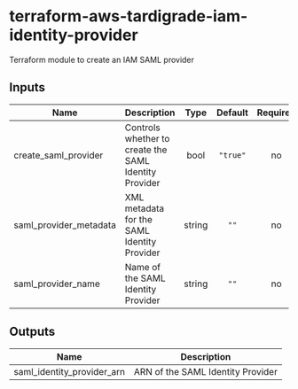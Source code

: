 # terraform-aws-tardigrade-iam-identity-provider

Terraform module to create an IAM SAML provider

## Inputs

| Name | Description | Type | Default | Required |
|------|-------------|:----:|:-----:|:-----:|
| create\_saml\_provider | Controls whether to create the SAML Identity Provider | bool | `"true"` | no |
| saml\_provider\_metadata | XML metadata for the SAML Identity Provider | string | `""` | no |
| saml\_provider\_name | Name of the SAML Identity Provider | string | `""` | no |

## Outputs

| Name | Description |
|------|-------------|
| saml\_identity\_provider\_arn | ARN of the SAML Identity Provider |

